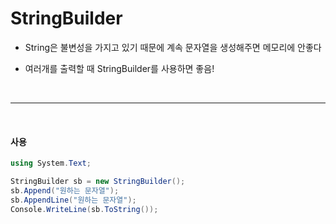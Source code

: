 # StringBuilder

* String은 불변성을 가지고 있기 때문에 계속 문자열을 생성해주면 메모리에 안좋다

* 여러개를 출력할 때 StringBuilder를 사용하면 좋음!

<br>

---

<br>

#### 사용

```c#
using System.Text;

StringBuilder sb = new StringBuilder();
sb.Append("원하는 문자열");
sb.AppendLine("원하는 문자열");
Console.WriteLine(sb.ToString());
```

